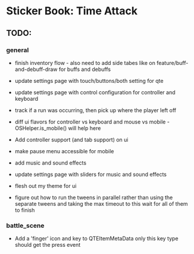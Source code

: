 # Sticker Book: Time Attack

## TODO:

### general

- finish inventory flow - also need to add side tabes like on feature/buff-and-debuff-draw for buffs and debuffs
- update settings page with touch/buttons/both setting for qte
- update settings page with control configuration for controller and keyboard

- track if a run was occurring, then pick up where the player left off

- diff ui flavors for controller vs keyboard and mouse vs mobile - OSHelper.is_mobile() will help here
- Add controller support (and tab support) on ui
- make pause menu accessible for mobile
- add music and sound effects
- update settings page with sliders for music and sound effects

- flesh out my theme for ui
- figure out how to run the tweens in parallel rather than using the separate tweens and taking the max timeout to this wait for all of them to finish

### battle_scene

- Add a 'finger' icon and key to QTEItemMetaData only this key type should get the press event

